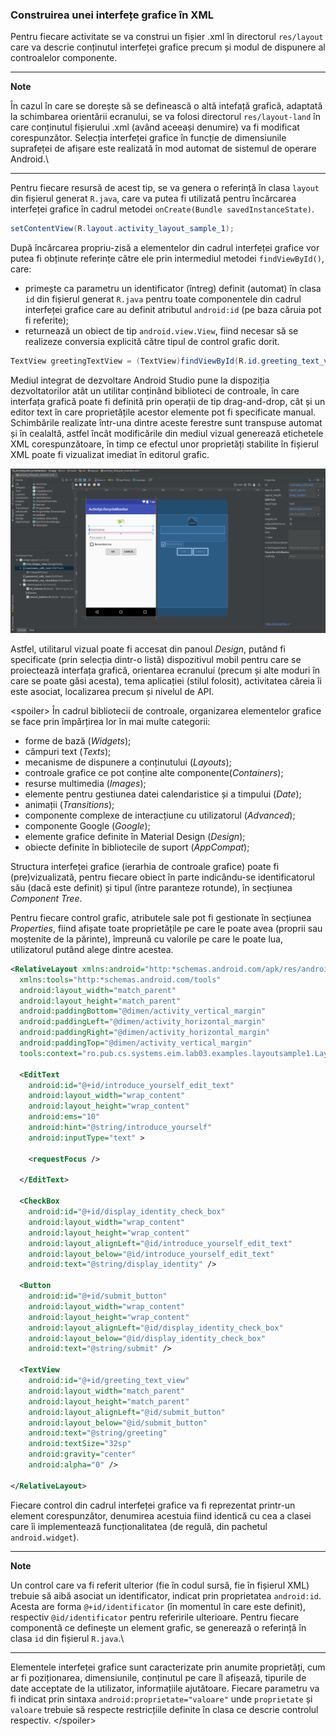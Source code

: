 ### Construirea unei interfețe grafice în XML

Pentru fiecare activitate se va construi un fișier .xml în directorul
`res/layout` care va descrie conținutul interfeței grafice precum și
modul de dispunere al controalelor componente.

---
**Note**

În cazul în care se dorește să se definească o altă intefață
grafică, adaptată la schimbarea orientării ecranului, se va folosi
directorul `res/layout-land` în care conținutul fișierului .xml (având
aceeași denumire) va fi modificat corespunzător. Selecția interfeței
grafice în funcție de dimensiunile suprafeței de afișare este realizată
în mod automat de sistemul de operare Android.\

---

Pentru fiecare resursă de acest tip, se va genera o referință în clasa
`layout` din fișierul generat `R.java`, care va putea fi utilizată
pentru încărcarea interfeței grafice în cadrul metodei
`onCreate(Bundle savedInstanceState)`.

``` java
setContentView(R.layout.activity_layout_sample_1);
```

După încărcarea propriu-zisă a elementelor din cadrul interfeței grafice
vor putea fi obținute referințe către ele prin intermediul metodei
`findViewById()`, care:

-   primește ca parametru un identificator (întreg) definit (automat) în
    clasa `id` din fișierul generat `R.java` pentru toate componentele
    din cadrul interfeței grafice care au definit atributul `android:id`
    (pe baza căruia pot fi referite);
-   returnează un obiect de tip `android.view.View`, fiind necesar să se
    realizeze conversia explicită către tipul de control grafic dorit.

``` java
TextView greetingTextView = (TextView)findViewById(R.id.greeting_text_view);
```

Mediul integrat de dezvoltare Android Studio pune la dispoziția
dezvoltatorilor atât un utilitar conținând biblioteci de controale, în
care interfața grafică poate fi definită prin operații de tip
drag-and-drop, cât și un editor text în care proprietățile acestor
elemente pot fi specificate manual. Schimbările realizate într-una
dintre aceste ferestre sunt transpuse automat și în cealaltă, astfel
încât modificările din mediul vizual generează etichetele XML
corespunzătoare, în timp ce efectul unor proprietăți stabilite în
fișierul XML poate fi vizualizat imediat în editorul grafic.

![](images/androidstudio_graphical_layout.png)

Astfel, utilitarul vizual poate fi accesat din panoul *Design*, putând
fi specificate (prin selecția dintr-o listă) dispozitivul mobil pentru
care se proiectează interfața grafică, orientarea ecranului (precum și
alte moduri în care se poate găsi acesta), tema aplicației (stilul
folosit), activitatea căreia îi este asociat, localizarea precum și
nivelul de API.

\<spoiler> În cadrul bibliotecii de controale, organizarea elementelor
grafice se face prin împărțirea lor în mai multe categorii:

-   forme de bază (*Widgets*);
-   câmpuri text (*Texts*);
-   mecanisme de dispunere a conținutului (*Layouts*);
-   controale grafice ce pot conține alte componente(*Containers*);
-   resurse multimedia (*Images*);
-   elemente pentru gestiunea datei calendaristice și a timpului
    (*Date*);
-   animații (*Transitions*);
-   componente complexe de interacțiune cu utilizatorul (*Advanced*);
-   componente Google (*Google*);
-   elemente grafice definite în Material Design (*Design*);
-   obiecte definite în bibliotecile de suport (*AppCompat*);

Structura interfeței grafice (ierarhia de controale grafice) poate fi
(pre)vizualizată, pentru fiecare obiect în parte indicându-se
identificatorul său (dacă este definit) și tipul (între paranteze
rotunde), în secțiunea *Component Tree*.

Pentru fiecare control grafic, atributele sale pot fi gestionate în
secțiunea *Properties*, fiind afișate toate proprietățile pe care le
poate avea (proprii sau moștenite de la părinte), împreună cu valorile
pe care le poate lua, utilizatorul putând alege dintre acestea.

``` xml
<RelativeLayout xmlns:android="http:*schemas.android.com/apk/res/android"
  xmlns:tools="http:*schemas.android.com/tools"
  android:layout_width="match_parent"
  android:layout_height="match_parent"
  android:paddingBottom="@dimen/activity_vertical_margin"
  android:paddingLeft="@dimen/activity_horizontal_margin"
  android:paddingRight="@dimen/activity_horizontal_margin"
  android:paddingTop="@dimen/activity_vertical_margin"
  tools:context="ro.pub.cs.systems.eim.lab03.examples.layoutsample1.LayoutSample1Activity" >

  <EditText
    android:id="@+id/introduce_yourself_edit_text"
    android:layout_width="wrap_content"
    android:layout_height="wrap_content"
    android:ems="10"
    android:hint="@string/introduce_yourself"
    android:inputType="text" >

    <requestFocus />

  </EditText>

  <CheckBox
    android:id="@+id/display_identity_check_box"
    android:layout_width="wrap_content"
    android:layout_height="wrap_content"
    android:layout_alignLeft="@id/introduce_yourself_edit_text"
    android:layout_below="@id/introduce_yourself_edit_text"
    android:text="@string/display_identity" />

  <Button
    android:id="@+id/submit_button"
    android:layout_width="wrap_content"
    android:layout_height="wrap_content"
    android:layout_alignLeft="@id/display_identity_check_box"
    android:layout_below="@id/display_identity_check_box"
    android:text="@string/submit" />
    
  <TextView
    android:id="@+id/greeting_text_view"
    android:layout_width="match_parent"
    android:layout_height="match_parent"
    android:layout_alignLeft="@id/submit_button"
    android:layout_below="@id/submit_button"
    android:text="@string/greeting"
    android:textSize="32sp"
    android:gravity="center"
    android:alpha="0" />

</RelativeLayout>
```

Fiecare control din cadrul interfeței grafice va fi reprezentat
printr-un element corespunzător, denumirea acestuia fiind identică cu
cea a clasei care îi implementează funcționalitatea (de regulă, din
pachetul `android.widget`).

---
**Note**

Un control care va fi referit ulterior (fie în codul
sursă, fie în fișierul XML) trebuie să aibă asociat un identificator,
indicat prin proprietatea `android:id`. Acesta are forma
`@+id/identificator` (în momentul în care este definit), respectiv
`@id/identificator` pentru referirile ulterioare. Pentru fiecare
componentă ce definește un element grafic, se generează o referință în
clasa `id` din fișierul `R.java`.\

---

Elementele interfeței grafice sunt caracterizate prin anumite
proprietăți, cum ar fi poziționarea, dimensiunile, conținutul pe care îl
afișează, tipurile de date acceptate de la utilizator, informațiile
ajutătoare. Fiecare parametru va fi indicat prin sintaxa
`android:proprietate="valoare"` unde `proprietate` și `valoare` trebuie
să respecte restricțiile definite în clasa ce descrie controlul
respectiv. \</spoiler>

